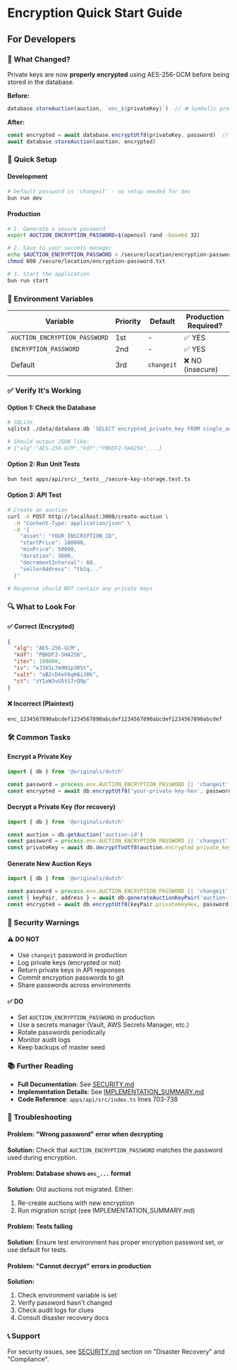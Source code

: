 # Encryption Quick Start Guide

## For Developers

### 🔐 What Changed?

Private keys are now **properly encrypted** using AES-256-GCM before being stored in the database.

**Before:**
```typescript
database.storeAuction(auction, `enc_${privateKey}`)  // ❌ Symbolic prefix, plaintext
```

**After:**
```typescript
const encrypted = await database.encryptUtf8(privateKey, password)  // ✅ Real encryption
await database.storeAuction(auction, encrypted)
```

### 🚀 Quick Setup

#### Development
```bash
# Default password is 'changeit' - no setup needed for dev
bun run dev
```

#### Production
```bash
# 1. Generate a secure password
export AUCTION_ENCRYPTION_PASSWORD=$(openssl rand -base64 32)

# 2. Save to your secrets manager
echo $AUCTION_ENCRYPTION_PASSWORD > /secure/location/encryption-password.txt
chmod 600 /secure/location/encryption-password.txt

# 3. Start the application
bun run start
```

### 📝 Environment Variables

| Variable | Priority | Default | Production Required? |
|----------|----------|---------|---------------------|
| `AUCTION_ENCRYPTION_PASSWORD` | 1st | - | ✅ YES |
| `ENCRYPTION_PASSWORD` | 2nd | - | ✅ YES |
| Default | 3rd | `changeit` | ❌ NO (insecure) |

### ✅ Verify It's Working

#### Option 1: Check the Database
```bash
# SQLite
sqlite3 ./data/database.db 'SELECT encrypted_private_key FROM single_auctions LIMIT 1;'

# Should output JSON like:
# {"alg":"AES-256-GCM","kdf":"PBKDF2-SHA256",...}
```

#### Option 2: Run Unit Tests
```bash
bun test apps/api/src/__tests__/secure-key-storage.test.ts
```

#### Option 3: API Test
```bash
# Create an auction
curl -X POST http://localhost:3000/create-auction \
  -H "Content-Type: application/json" \
  -d '{
    "asset": "YOUR_INSCRIPTION_ID",
    "startPrice": 100000,
    "minPrice": 50000,
    "duration": 3600,
    "decrementInterval": 60,
    "sellerAddress": "tb1q..."
  }'

# Response should NOT contain any private keys
```

### 🔍 What to Look For

#### ✅ Correct (Encrypted)
```json
{
  "alg": "AES-256-GCM",
  "kdf": "PBKDF2-SHA256",
  "iter": 100000,
  "iv": "xJ3k5L7m9N1p3R5t",
  "salt": "aB2cD4eF6gH8iJ0k",
  "ct": "zY1xW3vU5tS7rQ9p"
}
```

#### ❌ Incorrect (Plaintext)
```
enc_1234567890abcdef1234567890abcdef1234567890abcdef1234567890abcdef
```

### 🛠️ Common Tasks

#### Encrypt a Private Key
```typescript
import { db } from '@originals/dutch'

const password = process.env.AUCTION_ENCRYPTION_PASSWORD || 'changeit'
const encrypted = await db.encryptUtf8('your-private-key-hex', password)
```

#### Decrypt a Private Key (for recovery)
```typescript
import { db } from '@originals/dutch'

const auction = db.getAuction('auction-id')
const password = process.env.AUCTION_ENCRYPTION_PASSWORD || 'changeit'
const privateKey = await db.decryptToUtf8(auction.encrypted_private_key!, password)
```

#### Generate New Auction Keys
```typescript
import { db } from '@originals/dutch'

const password = process.env.AUCTION_ENCRYPTION_PASSWORD || 'changeit'
const { keyPair, address } = await db.generateAuctionKeyPair('auction-id', { password })
const encrypted = await db.encryptUtf8(keyPair.privateKeyHex, password)
```

### 🚨 Security Warnings

#### ⚠️ DO NOT
- Use `changeit` password in production
- Log private keys (encrypted or not)
- Return private keys in API responses
- Commit encryption passwords to git
- Share passwords across environments

#### ✅ DO
- Set `AUCTION_ENCRYPTION_PASSWORD` in production
- Use a secrets manager (Vault, AWS Secrets Manager, etc.)
- Rotate passwords periodically
- Monitor audit logs
- Keep backups of master seed

### 📚 Further Reading

- **Full Documentation**: See [SECURITY.md](./SECURITY.md)
- **Implementation Details**: See [IMPLEMENTATION_SUMMARY.md](./IMPLEMENTATION_SUMMARY.md)
- **Code Reference**: `apps/api/src/index.ts` lines 703-738

### 🐛 Troubleshooting

#### Problem: "Wrong password" error when decrypting
**Solution:** Check that `AUCTION_ENCRYPTION_PASSWORD` matches the password used during encryption.

#### Problem: Database shows `enc_...` format
**Solution:** Old auctions not migrated. Either:
1. Re-create auctions with new encryption
2. Run migration script (see IMPLEMENTATION_SUMMARY.md)

#### Problem: Tests failing
**Solution:** Ensure test environment has proper encryption password set, or use default for tests.

#### Problem: "Cannot decrypt" errors in production
**Solution:** 
1. Check environment variable is set
2. Verify password hasn't changed
3. Check audit logs for clues
4. Consult disaster recovery docs

### 📞 Support

For security issues, see [SECURITY.md](./SECURITY.md) section on "Disaster Recovery" and "Compliance".
